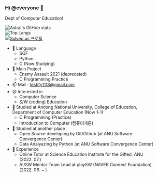### Hi @everyone 👋
Dept of Computer Education!


![Astral's GitHub stats](https://github-readme-stats.vercel.app/api?username=AstralEUD&count_private=true) <br/>
![Top Langs](https://github-readme-stats.vercel.app/api/top-langs/?username=AstralEUD&layout=compact)<br/>
[![Solved.ac
프로필](http://mazassumnida.wtf/api/v2/generate_badge?boj=testify1118)](https://solved.ac/testify1118)

- 🌱 Language
  * SQF 
  * Python
  * C (Now Studying)
- 💬 Main Project 
   * Enemy Assault 2021 (deprecated)
   * C Programming Practice 
- 📫 Mail : testify1118@gmail.com
- 😄 Interested in
   * Computer Science
   * S/W (coding) Education
- 🏫 Studied at Andong National University, College of Education, Department of Computer Education (Now 1-1)
 	* C Programming (Practice)
 	* Introduction to Computer (컴퓨터개론)
- 📒 Studied at another place
  * Open Source developing by Git/Github (at ANU Software Convergence Center)
  * Data Analyazing by Python (at ANU Software Convergence Center)
- 🧢 Experience
  * Online Tutor at Science Education Institute for the Gifted, ANU (2022. 07.)
  * AI/SW Mentor Team Lead at playSW (NAVER Connect Foundation) (2022. 06. ~ )
